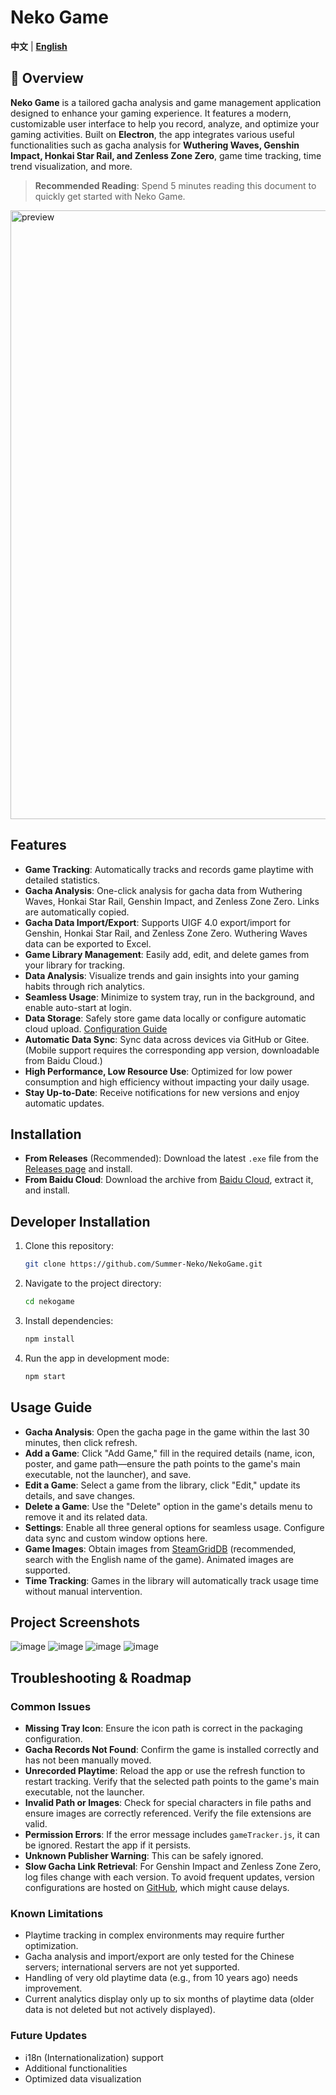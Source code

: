 # Neko Game

**中文** | **[English](README-en.md)**

## 📝 Overview

**Neko Game** is a tailored gacha analysis and game management application designed to enhance your gaming experience. It features a modern, customizable user interface to help you record, analyze, and optimize your gaming activities. Built on **Electron**, the app integrates various useful functionalities such as gacha analysis for **Wuthering Waves, Genshin Impact, Honkai Star Rail, and Zenless Zone Zero**, game time tracking, time trend visualization, and more.

> **Recommended Reading**: Spend 5 minutes reading this document to quickly get started with Neko Game.

<img width="974" alt="preview" src="https://github.com/user-attachments/assets/02593354-a4c5-4a41-89fe-e0f51591fc13">

## Features
- **Game Tracking**: Automatically tracks and records game playtime with detailed statistics.
- **Gacha Analysis**: One-click analysis for gacha data from Wuthering Waves, Honkai Star Rail, Genshin Impact, and Zenless Zone Zero. Links are automatically copied.
- **Gacha Data Import/Export**: Supports UIGF 4.0 export/import for Genshin, Honkai Star Rail, and Zenless Zone Zero. Wuthering Waves data can be exported to Excel.
- **Game Library Management**: Easily add, edit, and delete games from your library for tracking.
- **Data Analysis**: Visualize trends and gain insights into your gaming habits through rich analytics.
- **Seamless Usage**: Minimize to system tray, run in the background, and enable auto-start at login.
- **Data Storage**: Safely store game data locally or configure automatic cloud upload. [Configuration Guide](https://gitee.com/sunmmerneko/utils/blob/master/info/infoTips.md)
- **Automatic Data Sync**: Sync data across devices via GitHub or Gitee. (Mobile support requires the corresponding app version, downloadable from Baidu Cloud.)
- **High Performance, Low Resource Use**: Optimized for low power consumption and high efficiency without impacting your daily usage.
- **Stay Up-to-Date**: Receive notifications for new versions and enjoy automatic updates.

## Installation
- **From Releases** (Recommended): Download the latest `.exe` file from the [Releases page](https://github.com/Summer-Neko/NekoGame/releases) and install.
- **From Baidu Cloud**: Download the archive from [Baidu Cloud](https://pan.baidu.com/s/13IdCeOVPxHfxVpq2vO_8kw?pwd=4l1a), extract it, and install.

## Developer Installation
1. Clone this repository:
   ```bash
   git clone https://github.com/Summer-Neko/NekoGame.git
   ```
2. Navigate to the project directory:
   ```bash
   cd nekogame
   ```
3. Install dependencies:
   ```bash
   npm install
   ```
4. Run the app in development mode:
   ```bash
   npm start
   ```

## Usage Guide
- **Gacha Analysis**: Open the gacha page in the game within the last 30 minutes, then click refresh.
- **Add a Game**: Click "Add Game," fill in the required details (name, icon, poster, and game path—ensure the path points to the game's main executable, not the launcher), and save.
- **Edit a Game**: Select a game from the library, click "Edit," update its details, and save changes.
- **Delete a Game**: Use the "Delete" option in the game's details menu to remove it and its related data.
- **Settings**: Enable all three general options for seamless usage. Configure data sync and custom window options here.
- **Game Images**: Obtain images from [SteamGridDB](https://www.steamgriddb.com/) (recommended, search with the English name of the game). Animated images are supported.
- **Time Tracking**: Games in the library will automatically track usage time without manual intervention.

## Project Screenshots
![image](https://github.com/user-attachments/assets/f6dc59a2-a53b-48a4-8c42-cf5c92ca65f2)
![image](https://github.com/user-attachments/assets/8377ee8d-a7e2-4afa-b2ca-d4672d4d268e)
![image](https://github.com/user-attachments/assets/b38468b8-1dee-44ea-8948-8fb78e989989)
![image](https://github.com/user-attachments/assets/19805a17-c749-4c96-973c-49cd2c185a33)

## Troubleshooting & Roadmap
### Common Issues
- **Missing Tray Icon**: Ensure the icon path is correct in the packaging configuration.
- **Gacha Records Not Found**: Confirm the game is installed correctly and has not been manually moved.
- **Unrecorded Playtime**: Reload the app or use the refresh function to restart tracking. Verify that the selected path points to the game's main executable, not the launcher.
- **Invalid Path or Images**: Check for special characters in file paths and ensure images are correctly referenced. Verify the file extensions are valid.
- **Permission Errors**: If the error message includes `gameTracker.js`, it can be ignored. Restart the app if it persists.
- **Unknown Publisher Warning**: This can be safely ignored.
- **Slow Gacha Link Retrieval**: For Genshin Impact and Zenless Zone Zero, log files change with each version. To avoid frequent updates, version configurations are hosted on [GitHub](https://github.com/Summer-Neko/utils/blob/main/GetUrl/version-Genshin.json), which might cause delays.

### Known Limitations
- Playtime tracking in complex environments may require further optimization.
- Gacha analysis and import/export are only tested for the Chinese servers; international servers are not yet supported.
- Handling of very old playtime data (e.g., from 10 years ago) needs improvement.
- Current analytics display only up to six months of playtime data (older data is not deleted but not actively displayed).

### Future Updates
- i18n (Internationalization) support
- Additional functionalities
- Optimized data visualization
